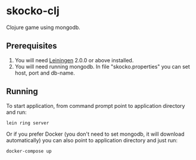 # skocko-clj

Clojure game using mongodb.

## Prerequisites

1) You will need [Leiningen][] 2.0.0 or above installed.
2) You will need running mongodb. In file "skocko.properties" you 
    can set host, port and db-name.

[leiningen]: https://github.com/technomancy/leiningen

## Running

To start application, from command prompt point to application directory
 and run:

    lein ring server
    
Or if you prefer Docker (you don't need to set mongodb, it will download automatically) you can also point to application directory and just run: 
    
    docker-compose up
